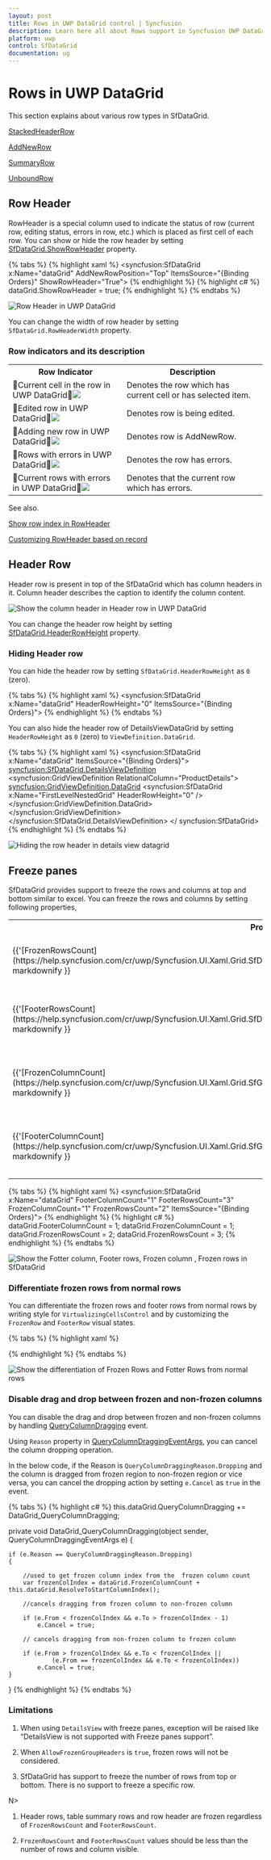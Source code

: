 ```yaml
---
layout: post
title: Rows in UWP DataGrid control | Syncfusion
description: Learn here all about Rows support in Syncfusion UWP DataGrid control, its elements and more.
platform: uwp
control: SfDataGrid
documentation: ug
---
```




# Rows in UWP DataGrid 

This section explains about various row types in SfDataGrid.

[StackedHeaderRow](http://help.syncfusion.com/uwp/sfdatagrid/columns#stacked-headers)

[AddNewRow](http://help.syncfusion.com/uwp/sfdatagrid/data-manipulation#built-in-addnewrow)

[SummaryRow](https://help.syncfusion.com/uwp/sfdatagrid/summaries)

[UnboundRow](http://help.syncfusion.com/uwp/sfdatagrid/unbound-rows)

## Row Header

RowHeader is a special column used to indicate the status of row (current row, editing status, errors in row, etc.) which is placed as first cell of each row. You can show or hide the row header by setting [SfDataGrid.ShowRowHeader](https://help.syncfusion.com/cr/uwp/Syncfusion.UI.Xaml.Grid.SfGridBase.html#Syncfusion_UI_Xaml_Grid_SfGridBase_ShowRowHeader) property.

{% tabs %}
{% highlight xaml %}
<syncfusion:SfDataGrid x:Name="dataGrid"
                       AddNewRowPosition="Top"
                       ItemsSource="{Binding Orders}"
                       ShowRowHeader="True">
{% endhighlight %}
{% highlight c# %}
dataGrid.ShowRowHeader = true;
{% endhighlight %}
{% endtabs %}


![Row Header in UWP DataGrid](Rows_images/Rows_img1.png)

You can change the width of row header by setting `SfDataGrid.RowHeaderWidth` property.

### Row indicators and its description


<table>
<tr>
<th>
Row Indicator
</th>
<th>
Description
</th>
</tr>
<tr>
<td>
Current cell in the row in UWP DataGrid<img src="Rows_images/Rows_img2.png"/>
</td>
<td>
Denotes the row which has current cell or has selected item.
</td>
</tr>
<tr>
<td>
Edited row in UWP DataGrid<img src="Rows_images/Rows_img3.png"/>
</td>
<td>
Denotes row is being edited. 
</td>
</tr>
<tr>
<td>
Adding new row in UWP DataGrid<img src="Rows_images/Rows_img4.png"/>
</td>
<td>
Denotes row is AddNewRow.
</td>
</tr>
<tr>
<td>
Rows with errors in UWP DataGrid<img src="Rows_images/Rows_img5.png"/>
</td>
<td>
Denotes the row has errors. 
</td>
</tr>
<tr>
<td>
Current rows with errors in UWP DataGrid<img src="Rows_images/Rows_img6.png"/>
</td>
<td>
Denotes that the current row which has errors.
</td>
</tr>
</table>

See also.

[Show row index in RowHeader](http://help.syncfusion.com/uwp/sfdatagrid/styles-and-templates#styling-rowheader)

[Customizing RowHeader based on record](https://help.syncfusion.com/uwp/sfdatagrid/conditional-styling#row-header)

## Header Row

Header row is present in top of the SfDataGrid which has column headers in it. Column header describes the caption to identify the column content.

![Show the column header in Header row in UWP DataGrid](Rows_images/Rows_img7.png)

You can change the header row height by setting [SfDataGrid.HeaderRowHeight](https://help.syncfusion.com/cr/uwp/Syncfusion.UI.Xaml.Grid.SfGridBase.html#Syncfusion_UI_Xaml_Grid_SfGridBase_HeaderRowHeight) property.

### Hiding Header row

You can hide the header row by setting `SfDataGrid.HeaderRowHeight` as `0` (zero).
 
{% tabs %}
{% highlight xaml %}
<syncfusion:SfDataGrid x:Name="dataGrid"
                       HeaderRowHeight="0"
                       ItemsSource="{Binding Orders}">
{% endhighlight %}
{% endtabs %}

You can also hide the header row of DetailsViewDataGrid by setting `HeaderRowHeight` as `0` (zero) to `ViewDefinition.DataGrid`.

{% tabs %}
{% highlight xaml %}
<syncfusion:SfDataGrid x:Name="dataGrid" ItemsSource="{Binding Orders}">
    <syncfusion:SfDataGrid.DetailsViewDefinition>
        <syncfusion:GridViewDefinition RelationalColumn="ProductDetails">
            <syncfusion:GridViewDefinition.DataGrid>
                <syncfusion:SfDataGrid x:Name="FirstLevelNestedGrid" HeaderRowHeight="0" />
            </syncfusion:GridViewDefinition.DataGrid>
        </syncfusion:GridViewDefinition>
    </syncfusion:SfDataGrid.DetailsViewDefinition>
</ syncfusion:SfDataGrid>
{% endhighlight %}
{% endtabs %}


![Hiding the row header in details view datagrid](Rows_images/Rows_img8.png)

## Freeze panes

SfDataGrid provides support to freeze the rows and columns at top and bottom similar to excel. You can freeze the rows and columns by setting following properties,

<table>
<tr>
<th>
Property Name
</th>
<th>
Description
</th>
</tr>
<tr>
<td>
{{'[FrozenRowsCount](https://help.syncfusion.com/cr/uwp/Syncfusion.UI.Xaml.Grid.SfDataGrid.html#Syncfusion_UI_Xaml_Grid_SfDataGrid_FrozenRowsCount)'| markdownify }}
</td>
<td>
Set the frozen rows count at top of the SfDataGrid.
</td>
</tr>
<tr>
<td>
{{'[FooterRowsCount](https://help.syncfusion.com/cr/uwp/Syncfusion.UI.Xaml.Grid.SfDataGrid.html#Syncfusion_UI_Xaml_Grid_SfDataGrid_FooterRowsCount)'| markdownify }}
</td>
<td>
Set the footer rows count at bottom of the SfDataGrid.
</td>
</tr>
<tr>
<td>
{{'[FrozenColumnCount](https://help.syncfusion.com/cr/uwp/Syncfusion.UI.Xaml.Grid.SfGridBase.html#Syncfusion_UI_Xaml_Grid_SfGridBase_FrozenColumnCount)'| markdownify }}
</td>
<td>
Set the frozen columns count in left side of the SfDataGrid. 
</td>
</tr>
<tr>
<td>
{{'[FooterColumnCount](https://help.syncfusion.com/cr/uwp/Syncfusion.UI.Xaml.Grid.SfGridBase.html#Syncfusion_UI_Xaml_Grid_SfGridBase_FooterColumnCount)'| markdownify }}
</td>
<td>
Set the frozen columns in right side of the SfDataGrid.
</td>
</tr>
</table>


{% tabs %}
{% highlight xaml %}
<syncfusion:SfDataGrid x:Name="dataGrid"
                       FooterColumnCount="1"
                       FooterRowsCount="3"
                       FrozenColumnCount="1"
                       FrozenRowsCount="2"
                       ItemsSource="{Binding Orders}">
{% endhighlight %}
{% highlight c# %}
dataGrid.FooterColumnCount = 1;
dataGrid.FrozenColumnCount = 1;
dataGrid.FrozenRowsCount = 2;
dataGrid.FrozenRowsCount = 3;
{% endhighlight %}
{% endtabs %}


![Show the Fotter column, Footer rows, Frozen column , Frozen rows in SfDataGrid](Rows_images/Rows_img9.png)

### Differentiate frozen rows from normal rows


You can differentiate the frozen rows and footer rows from normal rows by writing style for `VirtualizingCellsControl` and by customizing the `FrozenRow` and `FooterRow` visual states.

{% tabs %}
{% highlight xaml %}
<Style TargetType="syncfusion:VirtualizingCellsControl">
    <Setter Property="Background" Value="Transparent" />
    <Setter Property="BorderBrush" Value="Gray" />
    <Setter Property="BorderThickness" Value="0" />
    <Setter Property="RowHighlightBorderThickness" Value="0" />
    <Setter Property="Template">
        <Setter.Value>
            <ControlTemplate TargetType="syncfusion:VirtualizingCellsControl">
                <Grid>
                    <VisualStateManager.VisualStateGroups>
                        <VisualStateGroup x:Name="BorderStates">

                            <VisualState x:Name="NormalRow" />

                            <VisualState x:Name="FrozenRow">
                                <Storyboard BeginTime="0">

                                    <ObjectAnimationUsingKeyFrames BeginTime="0"
                                                                   Duration="1"
                                                                   Storyboard.TargetName="PART_RowBorder"
                                                                   Storyboard.TargetProperty="BorderThickness">

                                        <!--  Border Thickness for Frozen rows  -->
                                        <DiscreteObjectKeyFrame KeyTime="0" Value="0, 0, 0, 4" />

                                    </ObjectAnimationUsingKeyFrames>
                                </Storyboard>
                            </VisualState>

                            <VisualState x:Name="FooterRow">
                                <Storyboard BeginTime="0">
                                    <ObjectAnimationUsingKeyFrames BeginTime="0"
                                                                   Duration="1"
                                                                   Storyboard.TargetName="PART_RowBorder"
                                                                   Storyboard.TargetProperty="BorderThickness">

                                        <!--  Border Thickness for Footer rows  -->
                                        <DiscreteObjectKeyFrame KeyTime="0" Value="0, 4, 0, 0" />

                                    </ObjectAnimationUsingKeyFrames>

                                    <ObjectAnimationUsingKeyFrames BeginTime="0"
                                                                   Duration="1"
                                                                   Storyboard.TargetName="PART_RowBorder"
                                                                   Storyboard.TargetProperty="Margin">

                                        <DiscreteObjectKeyFrame KeyTime="0" Value="0, -1, 0, 0" />
                                    </ObjectAnimationUsingKeyFrames>

                                </Storyboard>
                            </VisualState>
                        </VisualStateGroup>
                    </VisualStateManager.VisualStateGroups>

                    <Border x:Name="PART_RowBorder"
                                    BorderBrush="{TemplateBinding BorderBrush}"
                                    BorderThickness="{TemplateBinding BorderThickness}" />

                    <Rectangle x:Name="PART_CurrentFocusRow"
                                       Margin="{TemplateBinding CurrentFocusBorderMargin}"
                                       Stroke="DarkGray"
                                       StrokeDashArray="3,3"
                                       StrokeThickness="1"
                                       Visibility="{TemplateBinding CurrentFocusRowVisibility}" />

                    <Rectangle x:Name="PART_RowBackgroundClipRect" Fill="{TemplateBinding Background}" />

                    <Border x:Name="PART_RowSelectionBorder"
                                    Background="{TemplateBinding RowSelectionBrush}"
                                    Visibility="{TemplateBinding SelectionBorderVisiblity}" />

                    <Border x:Name="PART_RowHighlightBorder"
                                    Margin="1"
                                    Background="{TemplateBinding RowHoverBackgroundBrush}"
                                    BorderBrush="{TemplateBinding RowHoverBackgroundBrush}"
                                    BorderThickness="{TemplateBinding RowHighlightBorderThickness}"
                                    Visibility="{TemplateBinding HighlightSelectionBorderVisiblity}" />

                    <Border BorderBrush="{TemplateBinding BorderBrush}" BorderThickness="{TemplateBinding BorderThickness}">

                        <ContentPresenter />
                    </Border>
                </Grid>
            </ControlTemplate>
        </Setter.Value>
    </Setter>
</Style>
{% endhighlight %}
{% endtabs %}


![Show the differentiation of Frozen Rows and Fotter Rows from normal rows](Rows_images/Rows_img10.png)

### Disable drag and drop between frozen and non-frozen columns

You can disable the drag and drop between frozen and non-frozen columns by handling [QueryColumnDragging](https://help.syncfusion.com/cr/uwp/Syncfusion.UI.Xaml.Grid.SfDataGrid.html) event.

Using `Reason` property in [QueryColumnDraggingEventArgs](https://help.syncfusion.com/cr/uwp/Syncfusion.UI.Xaml.Grid.QueryColumnDraggingEventArgs.html), you can cancel the column dropping operation.
 
In the below code, if the Reason is `QueryColumnDraggingReason.Dropping` and the column is dragged from frozen region to non-frozen region or vice versa, you can cancel the dropping action by setting `e.Cancel` as `true` in the event.

{% tabs %}
{% highlight c# %}
this.dataGrid.QueryColumnDragging += DataGrid_QueryColumnDragging;

private void DataGrid_QueryColumnDragging(object sender, QueryColumnDraggingEventArgs e)
{
 
    if (e.Reason == QueryColumnDraggingReason.Dropping)
    {
 
        //used to get frozen column index from the  frozen column count
        var frozenColIndex = dataGrid.FrozenColumnCount + this.dataGrid.ResolveToStartColumnIndex();
                                            
        //cancels dragging from frozen column to non-frozen column
 
        if (e.From < frozenColIndex && e.To > frozenColIndex - 1)
            e.Cancel = true;
            
        // cancels dragging from non-frozen column to frozen column
 
        if (e.From > frozenColIndex && e.To < frozenColIndex ||
                (e.From == frozenColIndex && e.To < frozenColIndex))
            e.Cancel = true;
    }
}
{% endhighlight %}
{% endtabs %}

### Limitations

1. When using `DetailsView` with freeze panes, exception will be raised like “DetailsView is not supported with Freeze panes support”.

2. When `AllowFrozenGroupHeaders` is `true`, frozen rows will not be considered.

3. SfDataGrid has support to freeze the number of rows from top or bottom. There is no support to freeze a specific row.

N> 

1. Header rows, table summary rows and row header are frozen regardless of `FrozenRowsCount` and `FooterRowsCount`.

2. `FrozenRowsCount` and `FooterRowsCount` values should be less than the number of rows and column visible.
